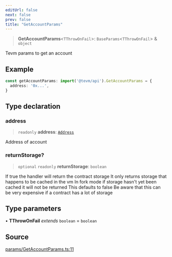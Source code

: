 ```yaml
---
editUrl: false
next: false
prev: false
title: "GetAccountParams"
---
```


> **GetAccountParams**\<`TThrowOnFail`\>: `BaseParams`\<`TThrowOnFail`\> & `object`

Tevm params to get an account

## Example

```ts
const getAccountParams: import('@tevm/api').GetAccountParams = {
  address: '0x...',
}
```

## Type declaration

### address

> `readonly` **address**: [`Address`](/reference/tevm/actions-types/type-aliases/address/)

Address of account

### returnStorage?

> `optional` `readonly` **returnStorage**: `boolean`

If true the handler will return the contract storage
It only returns storage that happens to be cached in the vm
In fork mode if storage hasn't yet been cached it will not be returned
This defaults to false
Be aware that this can be very expensive if a contract has a lot of storage

## Type parameters

• **TThrowOnFail** *extends* `boolean` = `boolean`

## Source

[params/GetAccountParams.ts:11](https://github.com/evmts/tevm-monorepo/blob/main/packages/actions-types/src/params/GetAccountParams.ts#L11)
